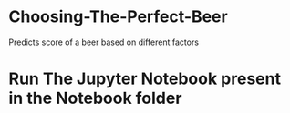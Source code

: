 # Choosing-The-Perfect-Beer
Predicts score of a beer based on different factors
# Run The Jupyter Notebook present in the Notebook folder
